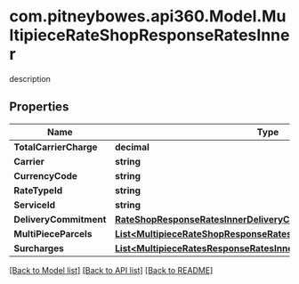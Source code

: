 # com.pitneybowes.api360.Model.MultipieceRateShopResponseRatesInner
description

## Properties

Name | Type | Description | Notes
------------ | ------------- | ------------- | -------------
**TotalCarrierCharge** | **decimal** | description | [optional] 
**Carrier** | **string** | description | [optional] 
**CurrencyCode** | **string** | description | [optional] 
**RateTypeId** | **string** | description | [optional] 
**ServiceId** | **string** | description | [optional] 
**DeliveryCommitment** | [**RateShopResponseRatesInnerDeliveryCommitment**](RateShopResponseRatesInnerDeliveryCommitment.md) |  | [optional] 
**MultiPieceParcels** | [**List&lt;MultipieceRateShopResponseRatesInnerMultiPieceParcelsInner&gt;**](MultipieceRateShopResponseRatesInnerMultiPieceParcelsInner.md) | description | [optional] 
**Surcharges** | [**List&lt;MultipieceRatesResponseRatesInnerSurchargesInner&gt;**](MultipieceRatesResponseRatesInnerSurchargesInner.md) | description | [optional] 

[[Back to Model list]](../README.md#documentation-for-models) [[Back to API list]](../README.md#documentation-for-api-endpoints) [[Back to README]](../README.md)

